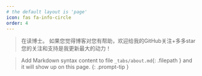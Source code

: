 ```yaml
---
# the default layout is 'page'
icon: fas fa-info-circle
order: 4
---
```


> 在读博士。
> 如果您觉得博客对您有帮助，欢迎给我的GitHub关注+多多star
> 您的关注和支持是我更新最大的动力！


> Add Markdown syntax content to file `_tabs/about.md`{: .filepath } and it will show up on this page.
{: .prompt-tip }
